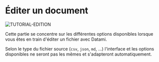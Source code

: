 
# Éditer un document

<div>
  <img
    alt="TUTORIAL-EDITION"
    src="https://raw.githubusercontent.com/multi-coop/datami-documentation-content/main/images/tutorial/commented/tutorial-edition.png"
    />
</div>

Cette partie se concentre sur les différentes options disponibles lorsque vous êtes en train d'éditer un fichier avec Datami.

Selon le type du fichier source (`csv`, `json`, `md`, ...) l'interface et les options disponibles ne seront pas les mêmes et s'adapteront automatiquement.

